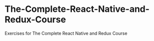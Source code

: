 # The-Complete-React-Native-and-Redux-Course
Exercises for The Complete React Native and Redux Course
